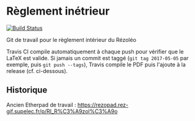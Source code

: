 Règlement inétrieur
===================

[![Build Status](https://travis-ci.org/rezoleo/reglement_interieur.svg?branch=master)](https://travis-ci.org/rezoleo/reglement_interieur)

Git de travail pour le règlement intérieur du Rézoléo

Travis CI compile automatiquement à chaque push pour vérifier que le LaTeX est valide. Si jamais un commit est taggé (`git tag 2017-05-05` par exemple, puis `git push --tags`), Travis compile le PDF puis l'ajoute à la release (cf. ci-dessous).

## Historique

Ancien Etherpad de travail : https://rezopad.rez-gif.supelec.fr/p/RI_R%C3%A9zol%C3%A9o